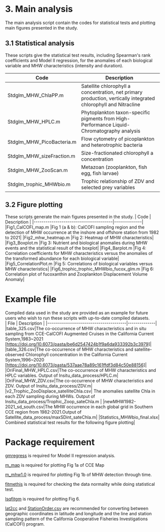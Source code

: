 # 3. Main analysis 
The main analysis script contain the codes for statistical tests and plotting main figures presented in the study. 

## 3.1 Statistical analysis 
These scripts give the statistical test results, including Spearman's rank coefficients and Model II regression, for the anomalies of each biological variable and MHW characteristics (intensity and duration). 

| Code                     | Description       |
|--------------------------|-------------------|
|Stdglm_MHW_ChlaPP.m       |   Satellite chlorophyll a concentration, net primary production, vertically integrated chlorophyll and Nitracline|
|Stdglm_MHW_HPLC.m         |  Phytoplankton taxon-specific pigments from High-Performance Liquid-Chromatography analysis           |
|Stdglm_MHW_PicoBacteria.m |   Flow cytometry of picoplankton and heterotrophic bacteria      |
|Stdglm_MHW_sizeFraction.m |      Size-fractionated chlorophyll a concentration        |
|Stdglm_MHW_ZooScan.m      |      Metazoan (zooplankton, fish egg, fish larvae)            |
|Stdglm_trophic_MHWbio.m   |      Trophic relationship of ZDV and selected prey variables             |


## 3.2 Figure plotting 
These scripts generate the main figures presented in the study. 
|       Code                             | Description  |
|----------------------------------------|--------------|
|Fig1_CalCOFI_map.m                      |Fig 1 (a & b): CalCOFI sampling region and the detection of MHW occurrence at the inshore and offshore station from 1982 to 2021|
|Fig2_mhw_heatmap.m                      |Fig 2: Heatmap of MHW characteristics|
|Fig3_Boxplot.m                          |Fig 3: Nutrient and biological anomalies during MHW events and the statistical result of the boxplot|
|Fig4_Barplot.m                          |Fig 4: Correlation coefficients for MHW characteristics versus the anomalies of the transformed abundance for each biological variable|
|Fig5_CorrelationPlot.m                  |Fig 5: Correlations of biological variables versus MHW characteristics|
|Fig6_trophic_trophic_MHWbio_fucox_glm.m |Fig 6: Correlation plot of fucoxanthin and Zooplankton Displacement Volume Anomaly|

# Example file
Compiled data used in the study are provided as an example for future users who wish to run these scripts with up-to-date compiled datasets.    
|      File                            | Description  |
|----------------------------------------|--------------|
|table_325.csv|The co-occurrence of MHW characteristics and in situ sampling from CCE-CalCOFI Augmented Cruises in the California Current System,1983~2021 
[https://doi.org/10.6073/pasta/be6d2547424b1f9a6da933392b3c3979]|
|table_326.csv|The co-occurrence of MHW characteristics and satellite-observed Chlorophyll concentration in the California Current System,1996~2020 [https://doi.org/10.6073/pasta/537aae78a89c161ffdf3d84c50e88156]|
|OriFinal_MHW_HPLC.csv|The co-occurrence of MHW characteristics and HPLC variables. Output of Insitu_data_process/HPLC.m|
|OriFinal_MHW_ZDV.csv|The co-occurrence of MHW characteristics and ZDV. Output of Insitu_data_process/ZDV.m|
|v2_Trophic_ZooDisplace_satelliteChla.csv| The anomalies  satellite Chla in each ZDV sampling during MHWs. Output of Insitu_data_process/Trophic_Zoop_sateChla.m |
|newMHW1982-2021_sd_south.csv|The MHW occurrence in each global grid in Southern CCE region from 1982-2021.Output of Satellite_data_process/maxSDint_sateChla.m|
|Statistics_MHWbio_final.xlsx| Combined statistical test results for the following figure plotting|

# Package requirement
[gmregress](https://www.mathworks.com/matlabcentral/fileexchange/27918-gmregress) is required for Model II regression analysis.

[m_map](https://www.eoas.ubc.ca/~rich/map.html) is required for plotting Fig 1a of CCE Map

[m_mhw1.0](https://github.com/ZijieZhaoMMHW/m_mhw1.0?tab=readme-ov-file) is required for plotting Fig 1b of MHW detection through time.

[fitmethis](https://github.com/quitadal/EPINETLAB/blob/master/EPINETLAB/fitmethis.m) is required for checking the data normality while doing statistical test.

[lsqfitgm](https://gml.noaa.gov/aftp/pub/john/regression/lsqfitgm.pro) is required for plotting Fig 6.

[lat2cc](https://calcofi.org/sampling-info/station-positions/2013-line-sta-algorithm/) and [StationOrder.csv](https://calcofi.org/sampling-info/station-positions/) are recommended for converting between geographic coordinates in latitude and longitude and the line and station sampling pattern of the California Cooperative Fisheries Investigations (CalCOFI) program.

